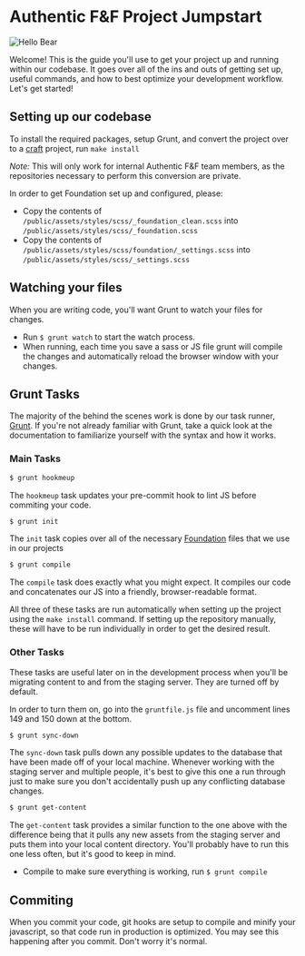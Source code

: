 # Authentic F&F Project Jumpstart

![Hello Bear](https://media.giphy.com/media/aSd5EtcwHqeuA/giphy.gif)

Welcome! This is the guide you'll use to get your project up and running within our codebase. It goes over all of the ins and outs of getting set up, useful commands, and how to best optimize your development workflow. Let's get started!

## Setting up our codebase

To install the required packages, setup Grunt, and convert the project over to a [craft](https://craftcms.com/) project, run `make install`

_Note:_ This will only work for internal Authentic F&F team members, as the repositories necessary to perform this conversion are private.

In order to get Foundation set up and configured, please:
* Copy the contents of ```/public/assets/styles/scss/_foundation_clean.scss``` into ```/public/assets/styles/scss/_foundation.scss```
* Copy the contents of ```/public/assets/styles/scss/foundation/_settings.scss``` into ```/public/assets/styles/scss/_settings.scss```

## Watching your files

When you are writing code, you'll want Grunt to watch your files for changes.

* Run `$ grunt watch` to start the watch process.
* When running, each time you save a sass or JS file grunt will compile the changes and automatically reload the browser window with your changes.

## Grunt Tasks  
The majority of the behind the scenes work is done by our task runner, [Grunt](http://gruntjs.com/). If you're not already familiar with Grunt, take a quick look at the documentation to familiarize yourself with the syntax and how it works.

### Main Tasks  
```sh
$ grunt hookmeup
```
The `hookmeup` task updates your pre-commit hook to lint JS before commiting your code.

```sh
$ grunt init
```
The `init` task copies over all of the necessary [Foundation](http://foundation.zurb.com/) files that we use in our projects

```sh
$ grunt compile
```
The `compile` task does exactly what you might expect. It compiles our code and concatenates our JS into a friendly, browser-readable format.  

All three of these tasks are run automatically when setting up the project using the `make install` command. If setting up the repository manually, these will have to be run individually in order to get the desired result.

### Other Tasks  
These tasks are useful later on in the development process when you'll be migrating content to and from the staging server. They are turned off by default.  

In order to turn them on, go into the `gruntfile.js` file and uncomment lines 149 and 150 down at the bottom.

```sh
$ grunt sync-down
```
The `sync-down` task pulls down any possible updates to the database that have been made off of your local machine. Whenever working with the staging server and multiple people, it's best to give this one a run through just to make sure you don't accidentally push up any conflicting database changes.

```sh
$ grunt get-content
```
The `get-content` task provides a similar function to the one above with the difference being that it pulls any new assets from the staging server and puts them into your local content directory. You'll probably have to run this one less often, but it's good to keep in mind.

* Compile to make sure everything is working, run `$ grunt compile`

## Commiting

When you commit your code, git hooks are setup to compile and minify your javascript, so that code run in production is optimized. You may see this happening after you commit. Don't worry it's normal.
